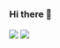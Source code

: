 ### Hi there 👋

<div style="horizontal-align: center">
<img align="center" src="https://github-readme-stats.vercel.app/api?username=leonardotoledo&include_all_commits=true&count_private=true&show_icons=true&theme=tokyonight&border_radius=15"/>

<img align="center" src="https://github-readme-stats.vercel.app/api/top-langs/?username=leonardotoledo&layout=compact&border_radius=15&theme=tokyonight&include_all_commits=true&count_private=true"/>
</div>
